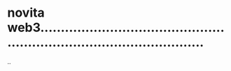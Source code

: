 # novita web3.............................................................................................
..
